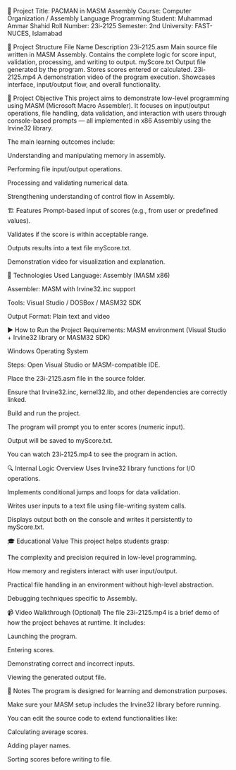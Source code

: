 📌 Project Title: PACMAN in MASM Assembly
Course: Computer Organization / Assembly Language Programming
Student: Muhammad Ammar Shahid
Roll Number: 23i-2125
Semester: 2nd
University: FAST-NUCES, Islamabad

📁 Project Structure
File Name	Description
23i-2125.asm	Main source file written in MASM Assembly. Contains the complete logic for score input, validation, processing, and writing to output.
myScore.txt	Output file generated by the program. Stores scores entered or calculated.
23i-2125.mp4	A demonstration video of the program execution. Showcases interface, input/output flow, and overall functionality.

🧠 Project Objective
This project aims to demonstrate low-level programming using MASM (Microsoft Macro Assembler). It focuses on input/output operations, file handling, data validation, and interaction with users through console-based prompts — all implemented in x86 Assembly using the Irvine32 library.

The main learning outcomes include:

Understanding and manipulating memory in assembly.

Performing file input/output operations.

Processing and validating numerical data.

Strengthening understanding of control flow in Assembly.

🏗️ Features
Prompt-based input of scores (e.g., from user or predefined values).

Validates if the score is within acceptable range.

Outputs results into a text file myScore.txt.

Demonstration video for visualization and explanation.

🧾 Technologies Used
Language: Assembly (MASM x86)

Assembler: MASM with Irvine32.inc support

Tools: Visual Studio / DOSBox / MASM32 SDK

Output Format: Plain text and video

▶️ How to Run the Project
Requirements:
MASM environment (Visual Studio + Irvine32 library or MASM32 SDK)

Windows Operating System

Steps:
Open Visual Studio or MASM-compatible IDE.

Place the 23i-2125.asm file in the source folder.

Ensure that Irvine32.inc, kernel32.lib, and other dependencies are correctly linked.

Build and run the project.

The program will prompt you to enter scores (numeric input).

Output will be saved to myScore.txt.

You can watch 23i-2125.mp4 to see the program in action.

🔍 Internal Logic Overview
Uses Irvine32 library functions for I/O operations.

Implements conditional jumps and loops for data validation.

Writes user inputs to a text file using file-writing system calls.

Displays output both on the console and writes it persistently to myScore.txt.

🎓 Educational Value
This project helps students grasp:

The complexity and precision required in low-level programming.

How memory and registers interact with user input/output.

Practical file handling in an environment without high-level abstraction.

Debugging techniques specific to Assembly.

📹 Video Walkthrough (Optional)
The file 23i-2125.mp4 is a brief demo of how the project behaves at runtime. It includes:

Launching the program.

Entering scores.

Demonstrating correct and incorrect inputs.

Viewing the generated output file.

📢 Notes
The program is designed for learning and demonstration purposes.

Make sure your MASM setup includes the Irvine32 library before running.

You can edit the source code to extend functionalities like:

Calculating average scores.

Adding player names.

Sorting scores before writing to file.

